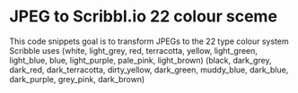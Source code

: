 # JPEG to Scribbl.io 22 colour sceme

This code snippets goal is to transform JPEGs to the 22 type colour system Scribble uses
(white, light_grey, red, terracotta, yellow, light_green, light_blue, blue, light_purple, pale_pink, light_brown)
(black, dark_grey, dark_red, dark_terracotta, dirty_yellow, dark_green, muddy_blue, dark_blue, dark_purple, grey_pink, dark_brown)